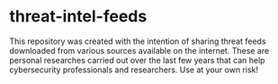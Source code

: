 # threat-intel-feeds
This repository was created with the intention of sharing threat feeds downloaded from various sources available on the internet. These are personal researches carried out over the last few years that can help cybersecurity professionals and researchers. Use at your own risk!
